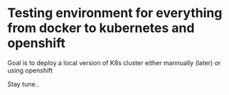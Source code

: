 # Testing environment for everything from docker to kubernetes and openshift

Goal is to deploy a local version of K8s cluster either mannually (later) or using openshift

Stay tune..

